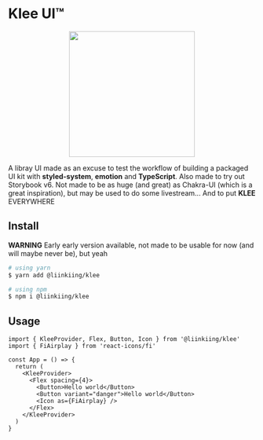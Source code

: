 # Klee UI™

<p align="center">
    <img width="256" src="https://i.ibb.co/d0fq7c1/klee.png"/>
</p>

A libray UI made as an excuse to test the workflow of building a packaged UI kit with **styled-system**, **emotion**
and **TypeScript**. Also made to try out Storybook v6. Not made to be as huge (and great) as Chakra-UI (which is a great
inspiration), but may be used to do some livestream... And to put **KLEE** EVERYWHERE

## Install

**WARNING** Early early version available, not made to be usable for now (and will maybe never be), but yeah

```bash
# using yarn
$ yarn add @liinkiing/klee

# using npm
$ npm i @liinkiing/klee
```

## Usage

```tsx
import { KleeProvider, Flex, Button, Icon } from '@liinkiing/klee'
import { FiAirplay } from 'react-icons/fi'

const App = () => {
  return (
    <KleeProvider>
      <Flex spacing={4}>
        <Button>Hello world</Button>
        <Button variant="danger">Hello world</Button>
        <Icon as={FiAirplay} />
      </Flex>
    </KleeProvider>
  )
}
```
